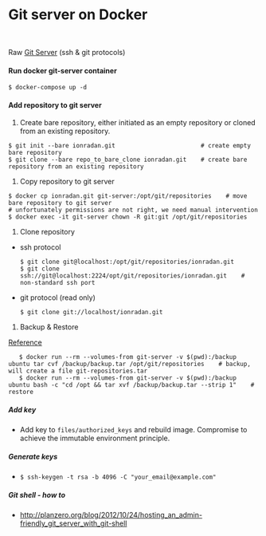 # Git server on Docker
</br>

Raw [Git Server](https://git-scm.com/book/en/v1/Git-on-the-Server) (ssh & git protocols)

#### Run docker git-server container
  `$ docker-compose up -d`

#### Add repository to git server
1. Create bare repository, either initiated as an empty repository or cloned from an existing repository.

  ```
  $ git init --bare ionradan.git                        # create empty bare repository
  $ git clone --bare repo_to_bare_clone ionradan.git    # create bare repository from an existing repository
  ```
1. Copy repository to git server

  ```
  $ docker cp ionradan.git git-server:/opt/git/repositories    # move bare repository to git server
  # unfortunately permissions are not right, we need manual intervention
  $ docker exec -it git-server chown -R git:git /opt/git/repositories
  ```
1. Clone repository

 * ssh protocol

    ```
    $ git clone git@localhost:/opt/git/repositories/ionradan.git
    $ git clone ssh://git@localhost:2224/opt/git/repositories/ionradan.git    # non-standard ssh port
    ```

 * git protocol (read only)

    ```
    $ git clone git://localhost/ionradan.git
    ```
1. Backup & Restore

  [Reference](https://docs.docker.com/engine/tutorials/dockervolumes/)

  ```
     $ docker run --rm --volumes-from git-server -v $(pwd):/backup ubuntu tar cvf /backup/backup.tar /opt/git/repositories    # backup, will create a file git-repositories.tar
     $ docker run --rm --volumes-from git-server -v $(pwd):/backup ubuntu bash -c "cd /opt && tar xvf /backup/backup.tar --strip 1"    # restore
 ```

##### Add key
 * Add key to `files/authorized_keys` and rebuild image. Compromise to achieve the immutable environment principle.

##### Generate keys
  * `$ ssh-keygen -t rsa -b 4096 -C "your_email@example.com"`

##### Git shell - how to
  * http://planzero.org/blog/2012/10/24/hosting_an_admin-friendly_git_server_with_git-shell
